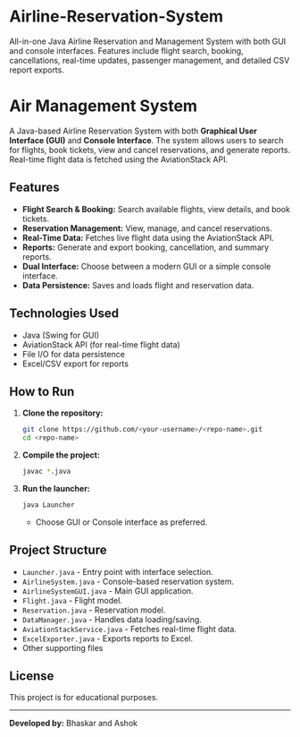 # Airline-Reservation-System
All-in-one Java Airline Reservation and Management System with both GUI and console interfaces. Features include flight search, booking, cancellations, real-time updates, passenger management, and detailed CSV report exports.
# Air Management System

A Java-based Airline Reservation System with both **Graphical User Interface (GUI)** and **Console Interface**. The system allows users to search for flights, book tickets, view and cancel reservations, and generate reports. Real-time flight data is fetched using the AviationStack API.

## Features

- **Flight Search & Booking:** Search available flights, view details, and book tickets.
- **Reservation Management:** View, manage, and cancel reservations.
- **Real-Time Data:** Fetches live flight data using the AviationStack API.
- **Reports:** Generate and export booking, cancellation, and summary reports.
- **Dual Interface:** Choose between a modern GUI or a simple console interface.
- **Data Persistence:** Saves and loads flight and reservation data.

## Technologies Used

- Java (Swing for GUI)
- AviationStack API (for real-time flight data)
- File I/O for data persistence
- Excel/CSV export for reports

## How to Run

1. **Clone the repository:**
   ```sh
   git clone https://github.com/<your-username>/<repo-name>.git
   cd <repo-name>
   ```

2. **Compile the project:**
   ```sh
   javac *.java
   ```

3. **Run the launcher:**
   ```sh
   java Launcher
   ```
   - Choose GUI or Console interface as preferred.

## Project Structure

- `Launcher.java` - Entry point with interface selection.
- `AirlineSystem.java` - Console-based reservation system.
- `AirlineSystemGUI.java` - Main GUI application.
- `Flight.java` - Flight model.
- `Reservation.java` - Reservation model.
- `DataManager.java` - Handles data loading/saving.
- `AviationStackService.java` - Fetches real-time flight data.
- `ExcelExporter.java` - Exports reports to Excel.
- Other supporting files


## License

This project is for educational purposes.

---

**Developed by:** Bhaskar and Ashok
